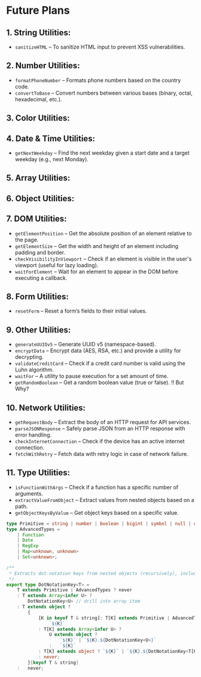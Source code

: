 # Future Plans

## 1. **String Utilities:**

- `sanitizeHTML` – To sanitize HTML input to prevent XSS vulnerabilities.
    <!-- - `wordCount` – To count words in a string. -->
    <!-- - `truncateAtWord` – To truncate a string at the nearest word boundary instead of a character limit. -->
    <!-- - `toTitleCase` – Converts a string to title case (useful for headings). -->

## 2. **Number Utilities:**

- `formatPhoneNumber` – Formats phone numbers based on the country code.
  <!-- - `getAverage` – Calculates the average of a set of numbers. -->
- `convertToBase` – Convert numbers between various bases (binary, octal, hexadecimal, etc.).
  <!-- - `generateRandomString` – Generate random strings of alphanumeric characters, useful for session IDs or tokens. -->

## 3. **Color Utilities:**

<!-- - `blendColors` – To blend two colors together to create a gradient or a new color. -->
<!-- - `contrastRatio` – Calculate the contrast ratio between two colors for accessibility purposes. -->
<!-- - `getComplementaryColor` – Find the complementary color for a given color. -->
<!-- - `isLightColor` – Determine if a color is light or dark based on its RGB values. -->

## 4. **Date & Time Utilities:**

<!-- - `formatDuration` – Format a duration given in seconds or milliseconds into a readable string (e.g., "2 hours 3 minutes"). -->
<!-- - `getTimeAgo` – Return a human-readable string for relative time (e.g., "5 minutes ago", "2 days ago"). -->
<!-- - `convertToTimestamp` – Convert a date object or string into a UNIX timestamp. -->
<!-- - `parseDate` – Parse a variety of date formats into a standardized Date object. -->

- `getNextWeekday` – Find the next weekday given a start date and a target weekday (e.g., next Monday).

## 5. **Array Utilities:**

<!-- - `getDuplicates` – Find duplicates in an array. -->
<!-- - `deepCloneArray` – Deep clone an array of objects. -->
<!-- - `chunkArray` – Split an array into chunks of a given size. -->
<!-- - `findMissingElements` – Compare two arrays and find the missing elements from the first array. -->

## 6. **Object Utilities:**

<!-- - `deepCloneObject` – Deeply clone an object to ensure no references are maintained. -->
<!-- - `pickObjectFieldsByCondition` – Pick object fields based on a condition (e.g., type or value). -->
<!-- - `flattenDeepObject` – Recursively flatten an object. -->
<!-- - `objectToQueryParams` – Convert an object into a query string for URL parameters. -->

## 7. **DOM Utilities:**

- `getElementPosition` – Get the absolute position of an element relative to the page.
- `getElementSize` – Get the width and height of an element including padding and border.
- `checkVisibilityInViewport` – Check if an element is visible in the user's viewport (useful for lazy loading).
- `waitForElement` – Wait for an element to appear in the DOM before executing a callback.

## 8. **Form Utilities:**

<!-- - `validateEmailFormat` – Validate if an email address matches a regex pattern. -->

- `resetForm` – Reset a form’s fields to their initial values.
    <!-- - `serializeForm` – Convert form data into an object or query string. -->
    <!-- - `parseFormData` – Parse form data into a structured object format. -->

## 9. **Other Utilities:**

- `generateUUIDv5` – Generate UUID v5 (namespace-based).
- `encryptData` – Encrypt data (AES, RSA, etc.) and provide a utility for decrypting.
- `validateCreditCard` – Check if a credit card number is valid using the Luhn algorithm.
- `waitFor` – A utility to pause execution for a set amount of time.
- `getRandomBoolean` – Get a random boolean value (true or false). !! But Why?

## 10. **Network Utilities:**

- `getRequestBody` – Extract the body of an HTTP request for API services.
- `parseJSONResponse` – Safely parse JSON from an HTTP response with error handling.
- `checkInternetConnection` – Check if the device has an active internet connection.
- `fetchWithRetry` – Fetch data with retry logic in case of network failure.

## 11. **Type Utilities:**

<!-- - `deepEqual` – Perform a deep equality check for objects and arrays. -->

- `isFunctionWithArgs` – Check if a function has a specific number of arguments.
- `extractValueFromObject` – Extract values from nested objects based on a path.
- `getObjectKeysByValue` – Get object keys based on a specific value.

```ts
type Primitive = string | number | boolean | bigint | symbol | null | undefined;
type AdvancedTypes =
	| Function
	| Date
	| RegExp
	| Map<unknown, unknown>
	| Set<unknown>;

/**
 * Extracts dot-notation keys from nested objects (recursively), including objects inside arrays.
 */
export type DotNotationKey<T> =
	T extends Primitive | AdvancedTypes ? never
	: T extends Array<infer U> ?
		DotNotationKey<U> // drill into array item
	: T extends object ?
		{
			[K in keyof T & string]: T[K] extends Primitive | AdvancedTypes ?
				`${K}`
			: T[K] extends Array<infer U> ?
				U extends object ?
					`${K}` | `${K}.${DotNotationKey<U>}`
				:	`${K}`
			: T[K] extends object ? `${K}` | `${K}.${DotNotationKey<T[K]>}`
			: never;
		}[keyof T & string]
	:	never;
```
